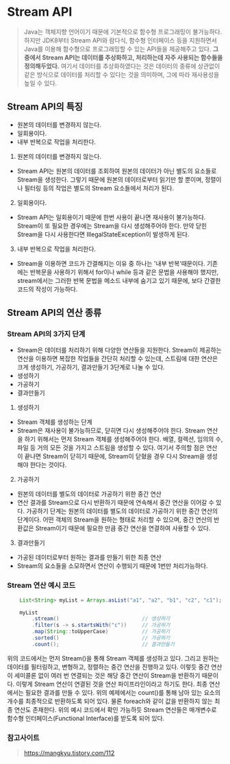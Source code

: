 # Stream API
> Java는 객체지향 언어이기 때문에 기본적으로 함수형 프로그래밍이 불가능하다. 하지만 JDK8부터 Stream API와 람다식, 함수형 인터페이스 등을 지원하면서 Java를 이용해 함수형으로 프로그래밍할 수 있는 API들을 제공해주고 있다. <b>그 중에서 Stream API는 데이터를 추상화하고, 처리하는데 자주 사용되는 함수들을 정의해두었다.</b> 여기서 데이터를 추상화하였다는 것은 데이터의 종류에 상관없이 같은 방식으로 데이터를 처리할 수 있다는 것을 의미하며, 그에 따라 재사용성을 높일 수 있다.

## Stream API의 특징
- 원본의 데이터를 변경하지 않는다.
- 일회용이다.
- 내부 반복으로 작업을 처리한다.

1. 원본의 데이터를 변경하지 않는다.
- Stream API는 원본의 데이터를 조회하여 원본의 데이터가 아닌 별도의 요소들로 Stream을 생성한다. 그렇기 때문에 원본의 데이터로부터 읽기만 할 뿐이며, 정렬이나 필터링 등의 작업은 별도의 Stream 요소들에서 처리가 된다.

2. 일회용이다.
- Stream API는 일회용이기 때문에 한번 사용이 끝나면 재사용이 불가능하다. Stream이 또 필요한 경우에는 Stream을 다시 생성해주어야 한다. 만약 닫힌 Stream을 다시 사용한다면 IllegalStateException이 발생하게 된다.

3. 내부 반복으로 작업을 처리한다.
- Stream을 이용하면 코드가 간결해지는 이유 중 하나는 '내부 반복'때문이다. 기존에는 반복문을 사용하기 위해서 for이나 while 등과 같은 문법을 사용해야 했지만, stream에서는 그러한 반복 문법을 메소드 내부에 숨기고 있기 때문에, 보다 간결한 코드의 작성이 가능하다.

## Stream API의 연산 종류

### Stream API의 3가지 단계
- Stream은 데이터를 처리하기 위해 다양한 연산들을 지원한다. Stream이 제공하는 연산을 이용하면 복잡한 작업들을 간단히 처리할 수 있는데, 스트림에 대한 연산은 크게 생성하기, 가공하기, 결과만들기 3단계로 나눌 수 있다.
- 생성하기
- 가공하기
- 결과만들기

1. 생성하기
- Stream 객체를 생성하는 단계
- Stream은 재사용이 불가능하므로, 닫히면 다시 생성해주어야 한다.
Stream 연산을 하기 위해서는 먼저 Stream 객체를 생성해주어야 한다. 배열, 컬렉션, 임의의 수, 파일 등 거의 모든 것을 가지고 스트림을 생성할 수 있다. 여기서 주의할 점은 연산이 끝나면 Stream이 닫히기 때문에, Stream이 닫혔을 경우 다시 Stream을 생성해야 한다는 것이다.

2. 가공하기
- 원본의 데이터를 별도의 데이터로 가공하기 위한 중간 연산
- 연산 결과를 Stream으로 다시 반환하기 때문에 연속해서 중간 연산을 이어갈 수 있다.
가공하기 단계는 원본의 데이터를 별도의 데이터로 가공하기 위한 중간 연산의 단계이다. 어떤 객체의 Stream을 원하는 형태로 처리할 수 있으며, 중간 연산의 반환값은 Stream이기 때문에 필요한 만큼 중간 연산을 연결하여 사용할 수 있다.

3. 결과만들기
- 가공된 데이터로부터 원하는 결과를 만들기 위한 최종 연산
- Stream의 요소들을 소모하면서 연산이 수행되기 때문에 1번만 처리가능하다.

### Stream 연산 예시 코드
```java
    List<String> myList = Arrays.asList("a1", "a2", "b1", "c2", "c1");

    myList
        .stream()							// 생성하기
        .filter(s -> s.startsWith("c"))		// 가공하기
        .map(String::toUpperCase)			// 가공하기
        .sorted()							// 가공하기
        .count();							// 결과만들기
```

위의 코드에서는 먼저 Stream()을 통해 Stream 객체를 생성하고 있다. 그리고 원하는 데이터를 필터링하고, 변형하고, 정렬하는 중간 연산을 진행하고 있다. 이렇듯 중간 연산이 세미콜론 없이 여러 번 연결되는 것은 해당 중간 연산이 Stream을 반환하기 때문이다. 이렇게 Stream 연산이 연결된 것을 연산 파이프라인이라고 하기도 한다. 최종 연산에서는 필요한 결과를 만들 수 있다.
위의 예제에서는 count()를 통해 남아 있는 요소의 개수를 최종적으로 반환하도록 되어 있다. 물론 foreach와 같이 값을 반환하지 않는 최종 연산도 존재한다.
위의 예시 코드에서 확인 가능하듯 Stream 연산들은 매개변수로 함수형 인터페이스(Functional Interface)를 받도록 되어 있다.

### 참고사이트
> https://mangkyu.tistory.com/112